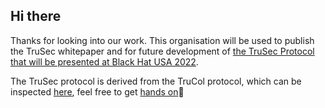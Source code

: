 ## Hi there 

Thanks for looking into our work. This organisation will be used to publish the TruSec whitepaper and for future development of [the TruSec Protocol that will be presented at Black Hat USA 2022](https://www.blackhat.com/us-22/briefings/schedule/index.html#eliminating-triage-intermediaries-for-zero-day-exploits-using-a-decentralised-payout-protocol-26619). 

The TruSec protocol is derived from the TruCol protocol, which can be inspected [here](https://github.com/TruCol/TruCol), feel free to get [hands on](https://github.com/TruCol/TruCol/issues/10)👋
